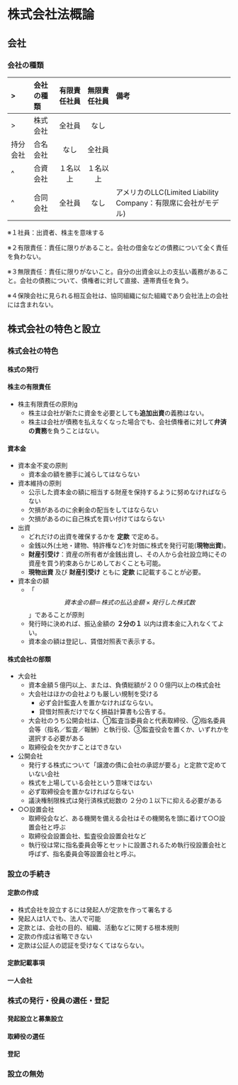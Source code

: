 # 株式会社法概論
## 会社
### 会社の種類

|>|会社の種類|有限責任社員|無限責任社員|備考|
|:--|:--|:-:|:-:|:--|
|>|株式会社|全社員|なし||
|持分会社|合名会社|なし|全社員||
|^|合資会社|１名以上|１名以上||
|^|合同会社|全社員|なし|アメリカのLLC(Limited Liability Company：有限席に会社がモデル)|

※１社員：出資者、株主を意味する

※２有限責任：責任に限りがあること。会社の借金などの債務について全く責任を負わない。

※３無限責任：責任に限りがないこと。自分の出資金以上の支払い義務があること。会社の債務について、債権者に対して直接、連帯責任を負う。

※４保険会社に見られる相互会社は、協同組織に似た組織であり会社法上の会社には含まれない。

## 株式会社の特色と設立
### 株式会社の特色
#### 株式の発行
#### 株主の有限責任
* 株主有限責任の原則g
  * 株主は会社が新たに資金を必要としても**追加出資**の義務はない。
  * 株主は会社が債務を払えなくなった場合でも、会社債権者に対して**弁済の責務**を負うことはない。
#### 資本金
  * 資本金不変の原則
    * 資本金の額を勝手に減らしてはならない
  * 資本維持の原則
    * 公示した資本金の額に相当する財産を保持するように努めなければならない
    * 欠損があるのに余剰金の配当をしてはならない
    * 欠損があるのに自己株式を買い付けてはならない
  * 出資
    * どれだけの出資を確保するかを **定款** で定める。
    * 金銭以外(土地・建物、特許権など)を対価に株式を発行可能(**現物出資**)。
    * **財産引受け**：資産の所有者が金銭出資し、その人から会社設立時にその資産を買う約束あらかじめしておくことも可能。
    * **現物出資** 及び **財産引受け** ともに **定款** に記載することが必要。
  * 資本金の額
    * 「$$ 資本金の額＝株式の払込金額×発行した株式数 $$」であることが原則
    * 発行時に決めれば、振込金額の **２分の１** 以内は資本金に入れなくてよい。
    * 資本金の額は登記し、賃借対照表で表示する。

#### 株式会社の部類
* 大会社
  * 資本金額５億円以上、または、負債総額が２００億円以上の株式会社
  * 大会社はほかの会社よりも厳しい規制を受ける
    * 必ず会計監査人を置かなければならない。
    * 貸借対照表だけでなく損益計算書も公告する。
  * 大会社のうち公開会社は、①監査当委員会と代表取締役、②指名委員会等（指名／監査／報酬）と執行役、③監査役会を置くか、いずれかを選択する必要がある
  * 取締役会を欠かすことはできない
* 公開会社
  * 発行する株式について「譲渡の債に会社の承認が要る」と定款で定めていない会社
  * 株式を上場している会社という意味ではない
  * 必ず取締役会を置かなければならない
  * 議決権制限株式は発行済株式総数の ２分の１以下に抑える必要がある
* ○○設置会社
  * 取締役会など、ある機関を備える会社はその機関名を頭に着けて○○設置会社と呼ぶ
  * 取締役会設置会社、監査役会設置会社など
  * 執行役は常に指名委員会等とセットに設置されるため執行役設置会社と呼ばず、指名委員会等設置会社と呼ぶ。

### 設立の手続き
#### 定款の作成
* 株式会社を設立するには発起人が定款を作って署名する
* 発起人は1人でも、法人で可能
* 定款とは、会社の目的、組織、活動などに関する根本規則
* 定款の作成は省略できない
* 定款は公証人の認証を受けなくてはならない。
#### 定款記載事項
#### 一人会社
### 株式の発行・役員の選任・登記
#### 発起設立と募集設立
#### 取締役の選任
#### 登記
### 設立の無効
